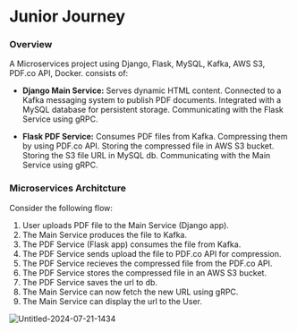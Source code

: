 # Junior Journey

### Overview

A Microservices project using Django, Flask, MySQL, Kafka, AWS S3, PDF.co API, Docker.
consists of:

- **Django Main Service:**
  Serves dynamic HTML content.
  Connected to a Kafka messaging system to publish PDF documents.
  Integrated with a MySQL database for persistent storage.
  Communicating with the Flask Service using gRPC.

- **Flask PDF Service:**
  Consumes PDF files from Kafka.
  Compressing them by using PDF.co API.
  Storing the compressed file in AWS S3 bucket.
  Storing the S3 file URL in MySQL db.
  Communicating with the Main Service using gRPC.

### Microservices Architcture

Consider the following flow:

1. User uploads PDF file to the Main Service (Django app).
2. The Main Service produces the file to Kafka.
3. The PDF Service (Flask app) consumes the file from Kafka.
4. The PDF Service sends upload the file to PDF.co API for compression.
5. The PDF Service recieves the compressed file from the PDF.co API.
6. The PDF Service stores the compressed file in an AWS S3 bucket.
7. The PDF Service saves the url to db.
8. The Main Service can now fetch the new URL using gRPC.
9. The Main Service can display the url to the User.

![Untitled-2024-07-21-1434](https://github.com/user-attachments/assets/53eb03cc-b0bc-44cd-91e2-adfa9ff3686c)


